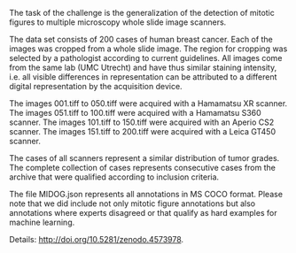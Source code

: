 The task of the challenge is the generalization of the detection of mitotic figures to multiple microscopy whole slide image scanners.

The data set consists of 200 cases of human breast cancer. Each of the images was cropped from a whole slide image. The region for cropping was selected by a pathologist according to current guidelines. All images come from the same lab (UMC Utrecht) and have thus similar staining intensity, i.e. all visible differences in representation can be attributed to a different digital representation by the acquisition device.

The images 001.tiff to 050.tiff were acquired with a Hamamatsu XR scanner.
The images 051.tiff to 100.tiff were acquired with a Hamamatsu S360 scanner.
The images 101.tiff to 150.tiff were acquired with an Aperio CS2 scanner.
The images 151.tiff to 200.tiff were acquired with a Leica GT450 scanner.

The cases of all scanners represent a similar distribution of tumor grades. The complete collection of cases represents consecutive cases from the archive that were qualified according to inclusion criteria.

The file MIDOG.json represents all annotations in MS COCO format. Please note that we did include not only mitotic figure annotations but also annotations where experts disagreed or that qualify as hard examples for machine learning.

Details: http://doi.org/10.5281/zenodo.4573978.